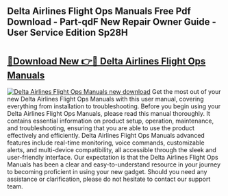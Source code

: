 ## Delta Airlines Flight Ops Manuals Free Pdf Download - Part-qdF New Repair Owner Guide - User Service Edition Sp28H

# <h2><a href="http://bc7569.oget.top/?id=Delta+Airlines+Flight+Ops+Manuals">🔗Download New 👉🔴 Delta Airlines Flight Ops Manuals</a></h2>

[![Delta Airlines Flight Ops Manuals new download](https://i.imgur.com/5g1atiW.png)](http://bc7569.oget.top/?id=Delta+Airlines+Flight+Ops+Manuals)
Get the most out of your new Delta Airlines Flight Ops Manuals with this user manual, covering everything from installation to troubleshooting. Before you begin using your Delta Airlines Flight Ops Manuals, please read this manual thoroughly. It contains essential information on product setup, operation, maintenance, and troubleshooting, ensuring that you are able to use the product effectively and efficiently. Delta Airlines Flight Ops Manuals advanced features include real-time monitoring, voice commands, customizable alerts, and multi-device compatibility, all accessible through the sleek and user-friendly interface. Our expectation is that the Delta Airlines Flight Ops Manuals has been a clear and easy-to-understand resource in your journey to becoming proficient in using your new gadget. Should you need any assistance or clarification, please do not hesitate to contact our support team.
